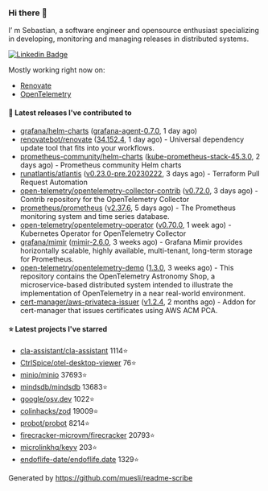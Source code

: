 ### Hi there 👋

I’ m Sebastian, a software engineer and opensource enthusiast specializing in developing, monitoring and managing releases in distributed systems.

[![Linkedin Badge](https://img.shields.io/badge/-LinkedIn-blue?style=flat&logo=Linkedin&logoColor=white&link=https://www.linkedin.com/in/sebastian-poxhofer/)](https://www.linkedin.com/in/sebastian-poxhofer/)

Mostly working right now on:
- [Renovate](https://github.com/renovatebot/renovate)
- [OpenTelemetry](https://github.com/open-telemetry)



#### 🚀 Latest releases I've contributed to

- [grafana/helm-charts](https://github.com/grafana/helm-charts) ([grafana-agent-0.7.0](https://github.com/grafana/helm-charts/releases/tag/grafana-agent-0.7.0), 1 day ago)
- [renovatebot/renovate](https://github.com/renovatebot/renovate) ([34.152.4](https://github.com/renovatebot/renovate/releases/tag/34.152.4), 1 day ago) - Universal dependency update tool that fits into your workflows.
- [prometheus-community/helm-charts](https://github.com/prometheus-community/helm-charts) ([kube-prometheus-stack-45.3.0](https://github.com/prometheus-community/helm-charts/releases/tag/kube-prometheus-stack-45.3.0), 2 days ago) - Prometheus community Helm charts
- [runatlantis/atlantis](https://github.com/runatlantis/atlantis) ([v0.23.0-pre.20230222](https://github.com/runatlantis/atlantis/releases/tag/v0.23.0-pre.20230222), 3 days ago) - Terraform Pull Request Automation
- [open-telemetry/opentelemetry-collector-contrib](https://github.com/open-telemetry/opentelemetry-collector-contrib) ([v0.72.0](https://github.com/open-telemetry/opentelemetry-collector-contrib/releases/tag/v0.72.0), 3 days ago) - Contrib repository for the OpenTelemetry Collector
- [prometheus/prometheus](https://github.com/prometheus/prometheus) ([v2.37.6](https://github.com/prometheus/prometheus/releases/tag/v2.37.6), 5 days ago) - The Prometheus monitoring system and time series database.
- [open-telemetry/opentelemetry-operator](https://github.com/open-telemetry/opentelemetry-operator) ([v0.70.0](https://github.com/open-telemetry/opentelemetry-operator/releases/tag/v0.70.0), 1 week ago) - Kubernetes Operator for OpenTelemetry Collector
- [grafana/mimir](https://github.com/grafana/mimir) ([mimir-2.6.0](https://github.com/grafana/mimir/releases/tag/mimir-2.6.0), 3 weeks ago) - Grafana Mimir provides horizontally scalable, highly available, multi-tenant, long-term storage for Prometheus.
- [open-telemetry/opentelemetry-demo](https://github.com/open-telemetry/opentelemetry-demo) ([1.3.0](https://github.com/open-telemetry/opentelemetry-demo/releases/tag/1.3.0), 3 weeks ago) - This repository contains the OpenTelemetry Astronomy Shop, a microservice-based distributed system intended to illustrate the implementation of OpenTelemetry in a near real-world environment.
- [cert-manager/aws-privateca-issuer](https://github.com/cert-manager/aws-privateca-issuer) ([v1.2.4](https://github.com/cert-manager/aws-privateca-issuer/releases/tag/v1.2.4), 2 months ago) - Addon for cert-manager that issues certificates using AWS ACM PCA.

#### ⭐ Latest projects I've starred

- [cla-assistant/cla-assistant](https://github.com/cla-assistant/cla-assistant) 1114⭐
- [CtrlSpice/otel-desktop-viewer](https://github.com/CtrlSpice/otel-desktop-viewer) 76⭐
- [minio/minio](https://github.com/minio/minio) 37693⭐
- [mindsdb/mindsdb](https://github.com/mindsdb/mindsdb) 13683⭐
- [google/osv.dev](https://github.com/google/osv.dev) 1022⭐
- [colinhacks/zod](https://github.com/colinhacks/zod) 19009⭐
- [probot/probot](https://github.com/probot/probot) 8214⭐
- [firecracker-microvm/firecracker](https://github.com/firecracker-microvm/firecracker) 20793⭐
- [microlinkhq/keyv](https://github.com/microlinkhq/keyv) 203⭐
- [endoflife-date/endoflife.date](https://github.com/endoflife-date/endoflife.date) 1329⭐



Generated by https://github.com/muesli/readme-scribe

